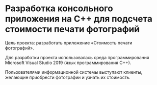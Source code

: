 # Разработка консольного приложения на C++ для подсчета стоимости печати фотографий

Цель проекта: разработать приложение «Стоимость печати фотографий».

Для разработки проекта использовалась среда программирования Microsoft Visual Studio 2019 (язык программирования C++).

Пользователями информационной системы выступают клиенты, желающие приобрести фотографии и узнать их стоимость.
